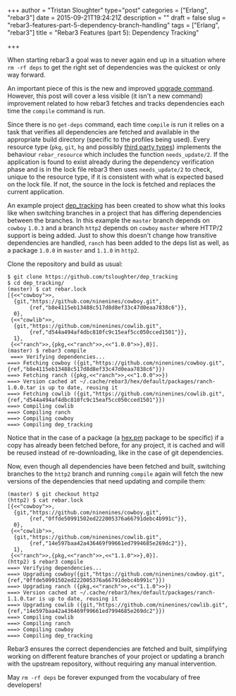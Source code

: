 +++
author = "Tristan Sloughter"
type="post"
categories = ["Erlang", "rebar3"]
date = 2015-09-21T19:24:21Z
description = ""
draft = false
slug = "rebar3-features-part-5-dependency-branch-handling"
tags = ["Erlang", "rebar3"]
title = "Rebar3 Features (part 5): Dependency Tracking"

+++

When starting rebar3 a goal was to never again end up in a situation where `rm -rf deps` to get the right set of dependencies was the quickest or only way forward.

An important piece of this is the new and improved [upgrade command](http://www.rebar3.org/docs/dependencies#upgrading-dependencies). However, this post will cover a less visible (it isn't a new command) improvement related to how rebar3 fetches and tracks dependencies each time the `compile` command is run.

Since there is no `get-deps` command, each time `compile` is run it relies on a task that verifies all dependencies are fetched and available in the appropriate build directory (specific to the profiles being used). Every resource type (`pkg`, `git`, `hg` and possibly [third party types](http://www.rebar3.org/docs/custom-dep-resources)) implements the behaviour `rebar_resource` which includes the function `needs_update/2`. If the application is found to exist already during the dependency verification phase and is in the lock file rebar3 then uses `needs_update/2` to check, unique to the resource type, if it is consistent with what is expected based on the lock file. If not, the source in the lock is fetched and replaces the current application.

An example project [dep_tracking](https://github.com/tsloughter/dep_tracking) has been created to show what this looks like when switching branches in a project that has differing dependencies between the branches. In this example the `master` branch depends on `cowboy` `1.0.3` and a branch `http2` depends on `cowboy` `master` where HTTP/2 support is being added. Just to show this doesn't change how transitive dependencies are handled, `ranch` has been added to the deps list as well, as a package `1.0.0` in `master` and `1.1.0` in `http2`.

Clone the repository and build as usual:

```
$ git clone https://github.com/tsloughter/dep_tracking
$ cd dep_tracking/
(master) $ cat rebar.lock
[{<<"cowboy">>,
  {git,"https://github.com/ninenines/cowboy.git",
       {ref,"b8e4115eb13488c517d8d8ef33c47d0eaa7838c6"}},
  0},
 {<<"cowlib">>,
  {git,"https://github.com/ninenines/cowlib.git",
       {ref,"d544a494af4dbc810fc9c15eaf5cc050cced1501"}},
  1},
 {<<"ranch">>,{pkg,<<"ranch">>,<<"1.0.0">>},0}].
(master) $ rebar3 compile
 ===> Verifying dependencies...
===> Fetching cowboy ({git,"https://github.com/ninenines/cowboy.git",{ref,"b8e4115eb13488c517d8d8ef33c47d0eaa7838c6"}})
===> Fetching ranch ({pkg,<<"ranch">>,<<"1.0.0">>})
===> Version cached at ~/.cache/rebar3/hex/default/packages/ranch-1.0.0.tar is up to date, reusing it
===> Fetching cowlib ({git,"https://github.com/ninenines/cowlib.git",{ref,"d544a494af4dbc810fc9c15eaf5cc050cced1501"}})
===> Compiling cowlib
===> Compiling ranch
===> Compiling cowboy
===> Compiling dep_tracking
```

Notice that in the case of a package (a [hex.pm](https://hex.pm) package to be specific) if a copy has already been fetched before, for any project, it is cached and will be reused instead of re-downloading, like in the case of git dependencies.

Now, even though all dependencies have been fetched and built, switching branches to the `http2` branch and running `compile` again will fetch the new versions of the dependencies that need updating and compile them:

```
(master) $ git checkout http2
(http2) $ cat rebar.lock
[{<<"cowboy">>,
  {git,"https://github.com/ninenines/cowboy.git",
       {ref,"0ffde50991502ed222005376a66791debc4b991c"}},
  0},
 {<<"cowlib">>,
  {git,"https://github.com/ninenines/cowlib.git",
       {ref,"14e597baa42a436469f99661ed7994685e269dc2"}},
  1},
 {<<"ranch">>,{pkg,<<"ranch">>,<<"1.1.0">>},0}].
(http2) $ rebar3 compile
===> Verifying dependencies...
===> Upgrading cowboy({git,"https://github.com/ninenines/cowboy.git",{ref,"0ffde50991502ed222005376a66791debc4b991c"}})
===> Upgrading ranch ({pkg,<<"ranch">>,<<"1.1.0">>})
===> Version cached at ~/.cache/rebar3/hex/default/packages/ranch-1.1.0.tar is up to date, reusing it
===> Upgrading cowlib ({git,"https://github.com/ninenines/cowlib.git",{ref,"14e597baa42a436469f99661ed7994685e269dc2"}})
===> Compiling cowlib
===> Compiling ranch
===> Compiling cowboy
===> Compiling dep_tracking
```

Rebar3 ensures the correct dependencies are fetched and built, simplifying working on different feature branches of your project or updating a branch with the upstream repository, without requiring any manual intervention. 

May `rm -rf deps` be forever expunged from the vocabulary of free developers!

